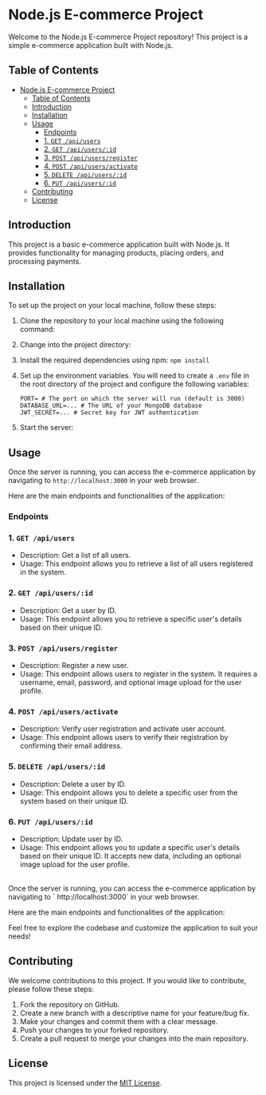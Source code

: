 # Node.js E-commerce Project

Welcome to the Node.js E-commerce Project repository! This project is a simple e-commerce application built with Node.js.

## Table of Contents

- [Node.js E-commerce Project](#nodejs-e-commerce-project)
  - [Table of Contents](#table-of-contents)
  - [Introduction](#introduction)
  - [Installation](#installation)
  - [Usage](#usage)
    - [Endpoints](#endpoints)
    - [1. `GET /api/users`](#1-get-apiusers)
    - [2. `GET /api/users/:id`](#2-get-apiusersid)
    - [3. `POST /api/users/register`](#3-post-apiusersregister)
    - [4. `POST /api/users/activate`](#4-post-apiusersactivate)
    - [5. `DELETE /api/users/:id`](#5-delete-apiusersid)
    - [6. `PUT /api/users/:id`](#6-put-apiusersid)
  - [Contributing](#contributing)
  - [License](#license)

## Introduction

This project is a basic e-commerce application built with Node.js. It provides functionality for managing products, placing orders, and processing payments.

## Installation

To set up the project on your local machine, follow these steps:

1. Clone the repository to your local machine using the following command:

2. Change into the project directory:

3. Install the required dependencies using npm: `npm install`

4. Set up the environment variables. You will need to create a `.env` file in the root directory of the project and configure the following variables:

    ```
    PORT= # The port on which the server will run (default is 3000)
    DATABASE_URL=... # The URL of your MongoDB database
    JWT_SECRET=... # Secret key for JWT authentication
    ```

5. Start the server:

## Usage

Once the server is running, you can access the e-commerce application by navigating to `http://localhost:3000` in your web browser.

Here are the main endpoints and functionalities of the application:

### Endpoints

### 1. `GET /api/users`

- Description: Get a list of all users.
- Usage: This endpoint allows you to retrieve a list of all users registered in the system.

### 2. `GET /api/users/:id`

- Description: Get a user by ID.
- Usage: This endpoint allows you to retrieve a specific user's details based on their unique ID.

### 3. `POST /api/users/register`

- Description: Register a new user.
- Usage: This endpoint allows users to register in the system. It requires a username, email, password, and optional image upload for the user profile.

### 4. `POST /api/users/activate`

- Description: Verify user registration and activate user account.
- Usage: This endpoint allows users to verify their registration by confirming their email address.

### 5. `DELETE /api/users/:id`

- Description: Delete a user by ID.
- Usage: This endpoint allows you to delete a specific user from the system based on their unique ID.

### 6. `PUT /api/users/:id`

- Description: Update user by ID.
- Usage: This endpoint allows you to update a specific user's details based on their unique ID. It accepts new data, including an optional image upload for the user profile.

</br>
Once the server is running, you can access the e-commerce application by navigating to `
http://localhost:3000` in your web browser.

Here are the main endpoints and functionalities of the application:

Feel free to explore the codebase and customize the application to suit your needs!

## Contributing

We welcome contributions to this project. If you would like to contribute, please follow these steps:

1. Fork the repository on GitHub.
2. Create a new branch with a descriptive name for your feature/bug fix.
3. Make your changes and commit them with a clear message.
4. Push your changes to your forked repository.
5. Create a pull request to merge your changes into the main repository.

## License

This project is licensed under the [MIT License](LICENSE).
